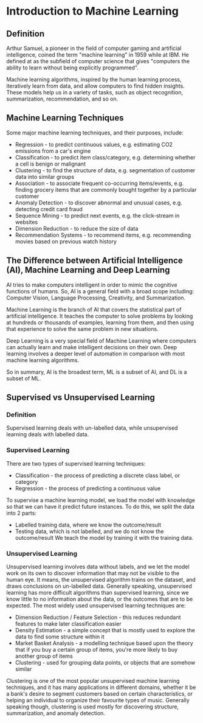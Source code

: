 # Introduction to Machine Learning

## Definition
Arthur Samuel, a pioneer in the field of computer gaming and artificial intelligence, coined the term "machine learning" in 1959 while at IBM. He defined at as the subfield of computer science that gives "computers the ability to learn without being explicitly programmed".

Machine learning algorithms, inspired by the human learning process, iteratively learn from data, and allow computers to find hidden insights. These models help us in a variety of tasks, such as object recognition, summarization, recommendation, and so on. 

## Machine Learning Techniques
Some major machine learning techniques, and their purposes, include:
- Regression - to predict continuous values, e.g. estimating CO2 emissions from a car's engine
- Classification - to predict item class/category, e.g. determining whether a cell is benign or malignant
- Clustering - to find the structure of data, e.g. segmentation of customer data into similar groups
- Association - to associate frequent co-occurring items/events, e.g. finding grocery items that are commonly bought together by a particular customer
- Anomaly Detection - to discover abnormal and unusual cases, e.g. detecting credit card fraud
- Sequence Mining - to predict next events, e.g. the click-stream in websites
- Dimension Reduction - to reduce the size of data
- Recommendation Systems - to recommend items, e.g. recommending movies based on previous watch history

## The Difference between Artificial Intelligence (AI), Machine Learning and Deep Learning
AI tries to make computers intelligent in order to mimic the cognitive functions of humans. So, AI is a general field with a broad scope including: Computer Vision, Language Processing, Creativity, and Summarization. 

Machine Learning is the branch of AI that covers the statistical part of artificial intelligence. It teaches the computer to solve problems by looking at hundreds or thousands of examples, learning from them, and then using that experience to solve the same problem in new situations.

Deep Learning is a very special field of Machine Learning where computers can actually learn and make intelligent decisions on their own. Deep learning involves a deeper level of automation in comparison with most machine learning algorithms.

So in summary, AI is the broadest term, ML is a subset of AI, and DL is a subset of ML.



## Supervised vs Unsupervised Learning

### Definition
Supervised learning deals with un-labelled data, while unsupervised learning deals with labelled data.


### Supervised Learning
There are two types of supervised learning techniques:
- Classification - the process of predicting a discrete class label, or category
- Regression - the process of predicting a continuous value

To supervise a machine learning model, we load the model with knowledge so that we can have it predict future instances. To do this, we split the data into 2 parts:
- Labelled training data, where we know the outcome/result
- Testing data, which is not labelled, and we do not know the outcome/result
We teach the model by training it with the training data.

### Unsupervised Learning
Unsupervised learning involves data without labels, and we let the model work on its own to discover information that may not be visible to the human eye. It means, the unsupervised algorithm trains on the dataset, and draws conclusions on un-labelled data. Generally speaking, unsupervised learning has more difficult algorithms than supervised learning, since we know little to no information about the data, or the outcomes that are to be expected. 
The most widely used unsupervised learning techniques are:
- Dimension Reduction / Feature Selection - this reduces redundant features to make later classification easier
- Density Estimation - a simple concept that is mostly used to explore the data to find some structure within it
- Market Basket Analysis - a modelling technique based upon the theory that if you buy a certain group of items, you're more likely to buy another group of items
- Clustering - used for grouping data points, or objects that are somehow similar

Clustering is one of the most popular unsupervised machine learning techniques, and it has many applications in different domains, whether it be a bank's desire to segment customers based on certain characteristics, or helping an individual to organize their favourite types of music. Generally speaking though, clustering is used mostly for discovering structure, summarization, and anomaly detection. 